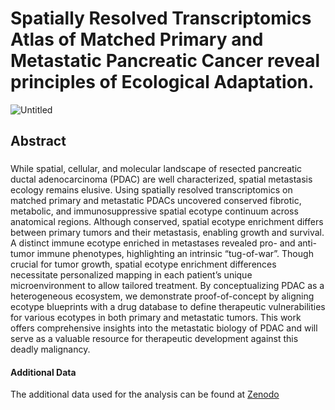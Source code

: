 # Spatially Resolved Transcriptomics Atlas of Matched Primary and Metastatic Pancreatic Cancer reveal principles of Ecological Adaptation.

![Untitled](https://github.com/Masood-Lab/PDAC_Mets/assets/154272206/8b06c1ce-94c6-4790-9cba-7cd5e08dac38)


## Abstract
###
While spatial, cellular, and molecular landscape of resected pancreatic ductal adenocarcinoma (PDAC) are well characterized, spatial metastasis ecology remains elusive. Using spatially resolved transcriptomics on matched primary and metastatic PDACs uncovered conserved fibrotic, metabolic, and immunosuppressive spatial ecotype continuum across anatomical regions. Although conserved, spatial ecotype enrichment differs between primary tumors and their metastasis, enabling growth and survival. A distinct immune ecotype enriched in metastases revealed pro- and anti-tumor immune phenotypes, highlighting an intrinsic “tug-of-war”. Though crucial for tumor growth, spatial ecotype enrichment differences necessitate personalized mapping in each patient’s unique microenvironment to allow tailored treatment. By conceptualizing PDAC as a heterogeneous ecosystem, we demonstrate proof-of-concept by aligning ecotype blueprints with a drug database to define therapeutic vulnerabilities for various ecotypes in both primary and metastatic tumors.  This work offers comprehensive insights into the metastatic biology of PDAC and will serve as a valuable resource for therapeutic development against this deadly malignancy. 

#### Additional Data
The additional data used for the analysis can be found at [Zenodo](https://zenodo.org/)
